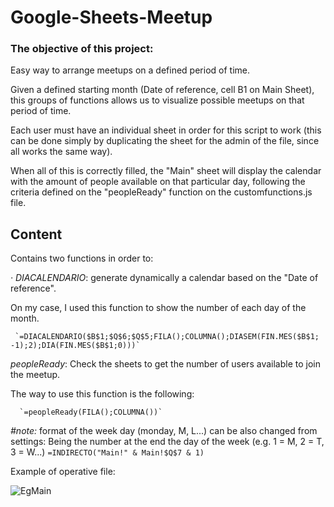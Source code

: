 # Google-Sheets-Meetup

### The objective of this project:
Easy way to arrange meetups on a defined period of time.

Given a defined starting month (Date of reference, cell B1 on Main Sheet), this groups of functions allows us to visualize possible meetups on that period of time.

Each user must have an individual sheet in order for this script to work (this can be done simply by duplicating the sheet for the admin of the file, since all works the same way).


When all of this is correctly filled, the "Main" sheet will display the calendar with the amount of people available on that particular day, following the criteria defined on the "peopleReady" function on the customfunctions.js file.



## Content
Contains two functions in order to:

*· DIACALENDARIO*: generate dynamically a calendar based on the "Date of reference".

   On my case, I used this function to show the number of each day of the month.

     `=DIACALENDARIO($B$1;$Q$6;$Q$5;FILA();COLUMNA();DIASEM(FIN.MES($B$1; -1);2);DIA(FIN.MES($B$1;0)))`

*peopleReady*: Check the sheets to get the number of users available to join the meetup.
   
   The way to use this function is the following:
      
      `=peopleReady(FILA();COLUMNA())`
      
*#note:* format of the week day (monday, M, L...) can be also changed from settings:
   Being the number at the end the day of the week (e.g. 1 = M, 2 = T, 3 = W...)
   `=INDIRECTO("Main!" & Main!$Q$7 & 1)`


Example of operative file:

![EgMain](https://github.com/Jkutkut/Google-Sheets-Meetup/blob/master/resources/MeetupEgMain.png)
